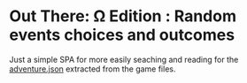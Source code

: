 # Out There: Ω Edition : Random events choices and outcomes

Just a simple SPA for more easily seaching and reading for the [adventure.json](src/components/data/adventures.json) extracted from the game files.
